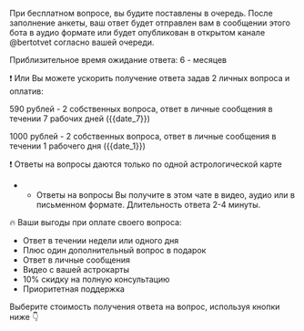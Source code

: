 При бесплатном вопросе, вы будите поставлены в очередь. После заполнение анкеты, ваш ответ будет отправлен вам в сообщении этого бота в аудио формате или будет опубликован в открытом канале @bertotvet согласно вашей очереди.

Приблизительное время ожидание ответа: 6 - месяцев

❗️ Или Вы можете ускорить получение ответа задав 2 личных вопроса и оплатив:

590 рублей - 2 собственных вопроса, ответ в личные сообщения в течении 7 рабочих дней ({{date_7}})

1000 рублей - 2 собственных вопроса, ответ в личные сообщения в течении 1 рабочего дня ({{date_1}})

❗️ Ответы на вопросы даются только по одной астрологической
карте

* - Ответы на вопросы Вы получите в этом чате в видео, аудио или в письменном формате. Длительность ответа 2-4 минуты.

🔥 Ваши выгоды при оплате своего вопроса:

- Ответ в течении недели или одного дня
- Плюс один дополнительный вопрос в подарок
- Ответ в личные сообщения
- Видео с вашей астрокарты
- 10% скидку на полную консультацию
- Приоритетная поддержка

Выберите стоимость получения ответа на вопрос, используя кнопки ниже 👇